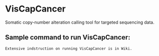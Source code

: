 # VisCapCancer
Somatic copy-number alteration calling tool for targeted sequencing data.

## Sample command to run VisCapCancer:

```
Extensive indstruction on running VisCapCancer is in Wiki.

```

